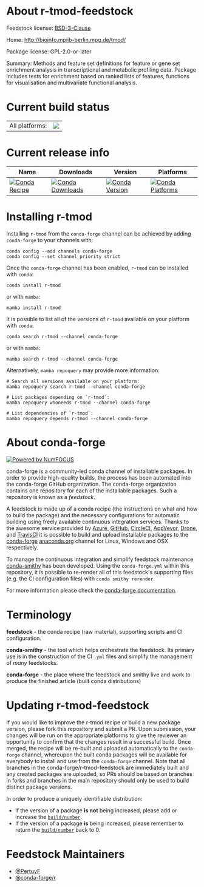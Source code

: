 About r-tmod-feedstock
======================

Feedstock license: [BSD-3-Clause](https://github.com/conda-forge/r-tmod-feedstock/blob/main/LICENSE.txt)

Home: http://bioinfo.mpiib-berlin.mpg.de/tmod/

Package license: GPL-2.0-or-later

Summary: Methods and feature set definitions for feature or gene set enrichment analysis in transcriptional and metabolic profiling data. Package includes tests for enrichment based on ranked lists of features, functions for visualisation and multivariate functional analysis.

Current build status
====================


<table><tr><td>All platforms:</td>
    <td>
      <a href="https://dev.azure.com/conda-forge/feedstock-builds/_build/latest?definitionId=6396&branchName=main">
        <img src="https://dev.azure.com/conda-forge/feedstock-builds/_apis/build/status/r-tmod-feedstock?branchName=main">
      </a>
    </td>
  </tr>
</table>

Current release info
====================

| Name | Downloads | Version | Platforms |
| --- | --- | --- | --- |
| [![Conda Recipe](https://img.shields.io/badge/recipe-r--tmod-green.svg)](https://anaconda.org/conda-forge/r-tmod) | [![Conda Downloads](https://img.shields.io/conda/dn/conda-forge/r-tmod.svg)](https://anaconda.org/conda-forge/r-tmod) | [![Conda Version](https://img.shields.io/conda/vn/conda-forge/r-tmod.svg)](https://anaconda.org/conda-forge/r-tmod) | [![Conda Platforms](https://img.shields.io/conda/pn/conda-forge/r-tmod.svg)](https://anaconda.org/conda-forge/r-tmod) |

Installing r-tmod
=================

Installing `r-tmod` from the `conda-forge` channel can be achieved by adding `conda-forge` to your channels with:

```
conda config --add channels conda-forge
conda config --set channel_priority strict
```

Once the `conda-forge` channel has been enabled, `r-tmod` can be installed with `conda`:

```
conda install r-tmod
```

or with `mamba`:

```
mamba install r-tmod
```

It is possible to list all of the versions of `r-tmod` available on your platform with `conda`:

```
conda search r-tmod --channel conda-forge
```

or with `mamba`:

```
mamba search r-tmod --channel conda-forge
```

Alternatively, `mamba repoquery` may provide more information:

```
# Search all versions available on your platform:
mamba repoquery search r-tmod --channel conda-forge

# List packages depending on `r-tmod`:
mamba repoquery whoneeds r-tmod --channel conda-forge

# List dependencies of `r-tmod`:
mamba repoquery depends r-tmod --channel conda-forge
```


About conda-forge
=================

[![Powered by
NumFOCUS](https://img.shields.io/badge/powered%20by-NumFOCUS-orange.svg?style=flat&colorA=E1523D&colorB=007D8A)](https://numfocus.org)

conda-forge is a community-led conda channel of installable packages.
In order to provide high-quality builds, the process has been automated into the
conda-forge GitHub organization. The conda-forge organization contains one repository
for each of the installable packages. Such a repository is known as a *feedstock*.

A feedstock is made up of a conda recipe (the instructions on what and how to build
the package) and the necessary configurations for automatic building using freely
available continuous integration services. Thanks to the awesome service provided by
[Azure](https://azure.microsoft.com/en-us/services/devops/), [GitHub](https://github.com/),
[CircleCI](https://circleci.com/), [AppVeyor](https://www.appveyor.com/),
[Drone](https://cloud.drone.io/welcome), and [TravisCI](https://travis-ci.com/)
it is possible to build and upload installable packages to the
[conda-forge](https://anaconda.org/conda-forge) [anaconda.org](https://anaconda.org/)
channel for Linux, Windows and OSX respectively.

To manage the continuous integration and simplify feedstock maintenance
[conda-smithy](https://github.com/conda-forge/conda-smithy) has been developed.
Using the ``conda-forge.yml`` within this repository, it is possible to re-render all of
this feedstock's supporting files (e.g. the CI configuration files) with ``conda smithy rerender``.

For more information please check the [conda-forge documentation](https://conda-forge.org/docs/).

Terminology
===========

**feedstock** - the conda recipe (raw material), supporting scripts and CI configuration.

**conda-smithy** - the tool which helps orchestrate the feedstock.
                   Its primary use is in the construction of the CI ``.yml`` files
                   and simplify the management of *many* feedstocks.

**conda-forge** - the place where the feedstock and smithy live and work to
                  produce the finished article (built conda distributions)


Updating r-tmod-feedstock
=========================

If you would like to improve the r-tmod recipe or build a new
package version, please fork this repository and submit a PR. Upon submission,
your changes will be run on the appropriate platforms to give the reviewer an
opportunity to confirm that the changes result in a successful build. Once
merged, the recipe will be re-built and uploaded automatically to the
`conda-forge` channel, whereupon the built conda packages will be available for
everybody to install and use from the `conda-forge` channel.
Note that all branches in the conda-forge/r-tmod-feedstock are
immediately built and any created packages are uploaded, so PRs should be based
on branches in forks and branches in the main repository should only be used to
build distinct package versions.

In order to produce a uniquely identifiable distribution:
 * If the version of a package **is not** being increased, please add or increase
   the [``build/number``](https://docs.conda.io/projects/conda-build/en/latest/resources/define-metadata.html#build-number-and-string).
 * If the version of a package **is** being increased, please remember to return
   the [``build/number``](https://docs.conda.io/projects/conda-build/en/latest/resources/define-metadata.html#build-number-and-string)
   back to 0.

Feedstock Maintainers
=====================

* [@PertuyF](https://github.com/PertuyF/)
* [@conda-forge/r](https://github.com/conda-forge/r/)

